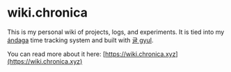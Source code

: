 # wiki.chronica

This is my personal wiki of projects, logs, and experiments.
It is tied into my [ándaga](https://wiki.chronica.xyz/#andaga) time tracking system and built with [귤 gyul](https://wiki.chronica.xyz/#gyul).

You can read more about it here: [https://wiki.chronica.xyz](https://wiki.chronica.xyz)
